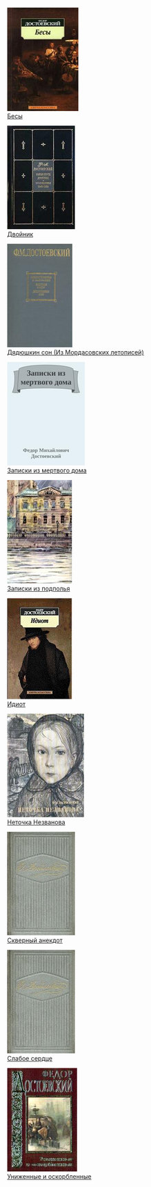 ![](Бесы.jpg)  
[Бесы](Бесы)

![](Двойник.jpg)  
[Двойник](Двойник)

![](Дядюшкин%20сон%20(Из%20Мордасовских%20летописей).jpg)  
[Дядюшкин сон (Из Мордасовских летописей)](Дядюшкин%20сон%20(Из%20Мордасовских%20летописей))

![](Записки%20из%20мертвого%20дома.jpg)  
[Записки из мертвого дома](Записки%20из%20мертвого%20дома)

![](Записки%20из%20подполья.jpg)  
[Записки из подполья](Записки%20из%20подполья)

![](Идиот.jpg)  
[Идиот](Идиот)

![](Неточка%20Незванова.jpg)  
[Неточка Незванова](Неточка%20Незванова)

![](Скверный%20анекдот.jpg)  
[Скверный анекдот](Скверный%20анекдот)

![](Слабое%20сердце.jpg)  
[Слабое сердце](Слабое%20сердце)

![](Униженные%20и%20оскорбленные.jpg)  
[Униженные и оскорбленные](Униженные%20и%20оскорбленные)
